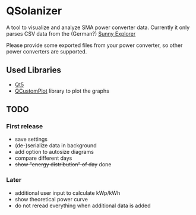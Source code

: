 # QSolanizer
A tool to visualize and analyze SMA power converter data. 
Currently it only parses CSV data from the (German?) [Sunny Explorer](http://www.sma.de/produkte/monitoring-control/sunny-explorer.html)

Please provide some exported files from your power converter, so other power converters are supported.

## Used Libraries
* [Qt5](http://www.qt.io/download/)
* [QCustomPlot](http://qcustomplot.com/) library to plot the graphs

## TODO

### First release
* save settings
* (de-)serialize data in background
* add option to autosize diagrams
* compare different days
* ~~show "energy distribution" of day~~ done

### Later
* additional user input to calculate kWp/kWh
* show theoretical power curve
* do not reread everything when additional data is added